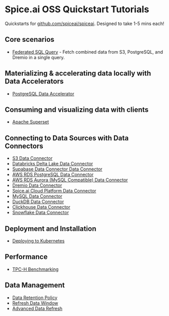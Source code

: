 # Spice.ai OSS Quickstart Tutorials

Quickstarts for [github.com/spiceai/spiceai](https://github.com/spiceai/spiceai). Designed to take 1-5 mins each!

## Core scenarios

- [Federated SQL Query](./federation/README.md) - Fetch combined data from S3, PostgreSQL, and Dremio in a single query.

## Materializing & accelerating data locally with Data Accelerators

- [PostgreSQL Data Accelerator](./postgres/README.md)

## Consuming and visualizing data with clients

- [Apache Superset](./superset/README.md)

## Connecting to Data Sources with Data Connectors

- [S3 Data Connector](./s3/README.md)
- [Databricks Delta Lake Data Connector](./databricks/README.md)
- [Supabase Data Connector Data Connector](./supabase/README.md)
- [AWS RDS PostgreSQL Data Connector](./rds-postgresql/README.md)
- [AWS RDS Aurora (MySQL Compatible) Data Connector](./rds-aurora-mysql/README.md)
- [Dremio Data Connector](./dremio/README.md)
- [Spice.ai Cloud Platform Data Connector](./spiceai/README.md)
- [MySQL Data Connector](./mysql/README.md)
- [DuckDB Data Connector](./duckdb/README.md)
- [Clickhouse Data Connector](./clickhouse/README.md)
- [Snowflake Data Connector](./snowflake/README.md)

## Deployment and Installation

- [Deploying to Kubernetes](./kubernetes/README.md)

## Performance

- [TPC-H Benchmarking](./tpc-h/README.md)

## Data Management

- [Data Retention Policy](./retention/README.md)
- [Refresh Data Window](./refresh-data-window/README.md)
- [Advanced Data Refresh](./acceleration/data-refresh/README.md)
